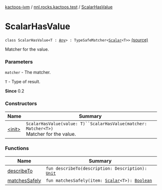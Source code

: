[kactoos-jvm](../../index.md) / [nnl.rocks.kactoos.test](../index.md) / [ScalarHasValue](.)

# ScalarHasValue

`class ScalarHasValue<T : `[`Any`](https://kotlinlang.org/api/latest/jvm/stdlib/kotlin/-any/index.html)`> : TypeSafeMatcher<`[`Scalar`](../../nnl.rocks.kactoos/-scalar/index.md)`<T>>` [(source)](https://github.com/neonailol/kactoos/blob/master/kactoos-jvm/src/main/kotlin/nnl/rocks/kactoos/test/ScalarHasValue.kt#L20)

Matcher for the value.

### Parameters

`matcher` - The matcher.

`T` - Type of result.

**Since**
0.2

### Constructors

| Name | Summary |
|---|---|
| [&lt;init&gt;](-init-.md) | `ScalarHasValue(value: T)``ScalarHasValue(matcher: Matcher<T>)`<br>Matcher for the value. |

### Functions

| Name | Summary |
|---|---|
| [describeTo](describe-to.md) | `fun describeTo(description: Description): `[`Unit`](https://kotlinlang.org/api/latest/jvm/stdlib/kotlin/-unit/index.html) |
| [matchesSafely](matches-safely.md) | `fun matchesSafely(item: `[`Scalar`](../../nnl.rocks.kactoos/-scalar/index.md)`<T>): `[`Boolean`](https://kotlinlang.org/api/latest/jvm/stdlib/kotlin/-boolean/index.html) |
